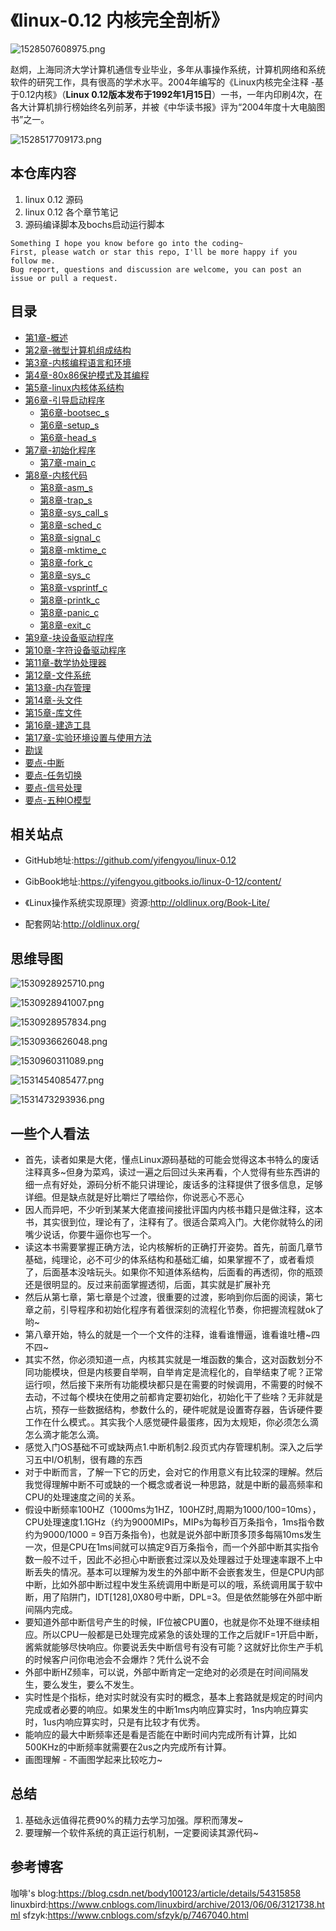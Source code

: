 # 《linux-0.12 内核完全剖析》

![1528507608975.png](image/1528507608975.png)

赵炯，上海同济大学计算机通信专业毕业，多年从事操作系统，计算机网络和系统软件的研究工作，具有很高的学术水平。2004年编写的《Linux内核完全注释 -基于0.12内核》（**Linux 0.12版本发布于1992年1月15日**）一书，一年内印刷4次，在各大计算机排行榜始终名列前茅，并被《中华读书报》评为“2004年度十大电脑图书”之一。

![1528517709173.png](image/1528517709173.png)

## 本仓库内容

1. linux 0.12 源码
2. linux 0.12 各个章节笔记
3. 源码编译脚本及bochs启动运行脚本

```
Something I hope you know before go into the coding~
First, please watch or star this repo, I'll be more happy if you follow me.
Bug report, questions and discussion are welcome, you can post an issue or pull a request.
```

## 目录

* [第1章-概述](docs/第1章-概述/第1章-概述.md)
* [第2章-微型计算机组成结构](docs/第2章-微型计算机组成结构/第2章-微型计算机组成结构.md)
* [第3章-内核编程语言和环境](docs/第3章-内核编程语言和环境/第3章-内核编程语言和环境.md)
* [第4章-80x86保护模式及其编程](docs/第4章-80x86保护模式及其编程/第4章-80x86保护模式及其编程.md)
* [第5章-linux内核体系结构](docs/第5章-linux内核体系结构/第5章-linux内核体系结构.md)
* [第6章-引导启动程序](docs/第6章-引导启动程序/第6章-引导启动程序.md)
    * [第6章-bootsec_s](docs/第6章-引导启动程序/第6章-bootsec_s.md)
    * [第6章-setup_s](docs/第6章-引导启动程序/第6章-setup_s.md)
    * [第6章-head_s](docs/第6章-引导启动程序/第6章-head_s.md)
* [第7章-初始化程序](docs/第7章-初始化程序/第7章-初始化程序.md)
    * [第7章-main_c](docs/第7章-初始化程序/第7章-main_c.md)
* [第8章-内核代码](docs/第8章-内核代码/第8章-内核代码.md)
    * [第8章-asm_s](docs/第8章-内核代码/第8章-asm_s.md)
    * [第8章-trap_s](docs/第8章-内核代码/第8章-trap_s.md)
    * [第8章-sys_call_s](docs/第8章-内核代码/第8章-sys_call_s.md)
    * [第8章-sched_c](docs/第8章-内核代码/第8章-sched_c.md)
    * [第8章-signal_c](docs/第8章-内核代码/第8章-signal_c.md)
    * [第8章-mktime_c](docs/第8章-内核代码/第8章-mktime_c.md)
    * [第8章-fork_c](docs/第8章-内核代码/第8章-fork_c.md)
    * [第8章-sys_c](docs/第8章-内核代码/第8章-sys_c.md)
    * [第8章-vsprintf_c](docs/第8章-内核代码/第8章-vsprintf_c.md)
    * [第8章-printk_c](docs/第8章-内核代码/第8章-printk_c.md)
    * [第8章-panic_c](docs/第8章-内核代码/第8章-panic_c.md)
    * [第8章-exit_c](docs/第8章-内核代码/第8章-exit_c.md)
* [第9章-块设备驱动程序](docs/第9章-块设备驱动程序/第9章-块设备驱动程序.md)
* [第10章-字符设备驱动程序](docs/第10章-字符设备驱动程序/第10章-字符设备驱动程序.md)
* [第11章-数学协处理器](docs/第11章-数学协处理器/第11章-数学协处理器.md)
* [第12章-文件系统](docs/第12章-文件系统/第12章-文件系统.md)
* [第13章-内存管理](docs/第13章-内存管理/第13章-内存管理.md)
* [第14章-头文件](docs/第14章-头文件/第14章-头文件.md)
* [第15章-库文件](docs/第15章-库文件/第15章-库文件.md)
* [第16章-建造工具](docs/第16章-建造工具/第16章-建造工具.md)
* [第17章-实验环境设置与使用方法](docs/第17章-实验环境设置与使用方法/第17章-实验环境设置与使用方法.md)
* [勘误](docs/勘误.md)
* [要点-中断](docs/中断.md)
* [要点-任务切换](docs/任务切换.md)
* [要点-信号处理](docs/信号处理.md)
* [要点-五种IO模型](docs/五种IO模型.md)


## 相关站点

* GitHub地址:<https://github.com/yifengyou/linux-0.12>

* GibBook地址:<https://yifengyou.gitbooks.io/linux-0-12/content/>

* 《Linux操作系统实现原理》资源:<http://oldlinux.org/Book-Lite/>

* 配套网站:<http://oldlinux.org/>

## 思维导图

![1530928925710.png](image/1530928925710.png)

![1530928941007.png](image/1530928941007.png)

![1530928957834.png](image/1530928957834.png)

![1530936626048.png](image/1530936626048.png)

![1530960311089.png](image/1530960311089.png)

![1531454085477.png](image/1531454085477.png)

![1531473293936.png](image/1531473293936.png)



## 一些个人看法

* 首先，读者如果是大佬，懂点Linux源码基础的可能会觉得这本书特么的废话注释真多~但身为菜鸡，读过一遍之后回过头来再看，个人觉得有些东西讲的细一点有好处，源码分析不能只讲理论，废话多的注释提供了很多信息，足够详细。但是缺点就是好比嚼烂了喂给你，你说恶心不恶心
* 因人而异吧，不少听到某某大佬直接间接批评国内内核书籍只是做注释，这本书，其实很到位，理论有了，注释有了。很适合菜鸡入门。大佬你就特么的闭嘴少说话，你要牛逼你也写一个。
* 读这本书需要掌握正确方法，论内核解析的正确打开姿势。首先，前面几章节基础，纯理论，必不可少的体系结构和基础汇编，如果掌握不了，或者看烦了，后面基本没啥玩头。如果你不知道体系结构，后面看的再透彻，你的瓶颈还是很明显的。反过来前面掌握透彻，后面，其实就是扩展补充
* 然后从第七章，第七章是个过渡，很重要的过渡，影响到你后面的阅读，第七章之前，引导程序和初始化程序有着很深刻的流程化节奏，你把握流程就ok了哟~
* 第八章开始，特么的就是一个一个文件的注释，谁看谁懵逼，谁看谁吐槽~四不四~
* 其实不然，你必须知道一点，内核其实就是一堆函数的集合，这对函数划分不同功能模块，但是内核要自举啊，自举肯定是流程化的，自举结束了呢？正常运行呗，然后接下来所有功能模块都只是在需要的时候调用，不需要的时候不去动，不过每个模块在使用之前都肯定要初始化，初始化干了些啥？无非就是占坑，预存一些数据结构，参数什么的，硬件呢就是设置寄存器，告诉硬件要工作在什么模式。。其实我个人感觉硬件最蛋疼，因为太规矩，你必须怎么滴怎么滴才能怎么滴。
* 感觉入门OS基础不可或缺两点1.中断机制2.段页式内存管理机制。深入之后学习五中I/O机制，很有趣的东西
* 对于中断而言，了解一下它的历史，会对它的作用意义有比较深的理解。然后我觉得理解中断不可或缺的一个概念或者说一种思路，就是中断的最高频率和CPU的处理速度之间的关系。
* 假设中断频率100HZ（1000ms为1HZ，100HZ时,周期为1000/100=10ms），CPU处理速度1.1GHz（约为9000MIPs，MIPs为每秒百万条指令，1ms指令数约为9000/1000 = 9百万条指令)，也就是说外部中断顶多顶多每隔10ms发生一次，但是CPU在1ms间就可以搞定9百万条指令，而一个外部中断其实指令数一般不过千，因此不必担心中断嵌套过深以及处理器过于处理速率跟不上中断丢失的情况。基本可以理解为发生的外部中断不会嵌套发生，但是CPU内部中断，比如外部中断过程中发生系统调用中断是可以的哦，系统调用属于软中断，用了陷阱门，IDT[128],0X80号中断，DPL=3。但是依然能够在外部中断间隔内完成。
* 要知道外部中断信号产生的时候，IF位被CPU置0，也就是你不处理不继续相应。所以CPU一般都是已处理完成紧急的该处理的工作之后就IF=1开启中断，酱紫就能够尽快响应。你要说丢失中断信号有没有可能？这就好比你生产手机的时候客户问你电池会不会爆炸？凭什么说不会
* 外部中断HZ频率，可以说，外部中断肯定一定绝对的必须是在时间间隔发生，要么发生，要么不发生。
* 实时性是个指标，绝对实时就没有实时的概念，基本上套路就是规定的时间内完成或者必要的响应。如果发生的中断1ms内响应算实时，1ns内响应算实时，1us内响应算实时，只是有比较才有优秀。
* 能响应的最大中断频率还是看是否能在中断时间内完成所有计算，比如500KHz的中断频率就需要在2us之内完成所有计算。
* 画图理解 - 不画图学起来比较吃力~

## 总结

1. 基础永远值得花费90%的精力去学习加强。厚积而薄发~
2. 要理解一个软件系统的真正运行机制，一定要阅读其源代码~

## 参考博客

咖啡's blog:<https://blog.csdn.net/body100123/article/details/54315858>
linuxbird:<https://www.cnblogs.com/linuxbird/archive/2013/06/06/3121738.html>
sfzyk:<https://www.cnblogs.com/sfzyk/p/7467040.html>

